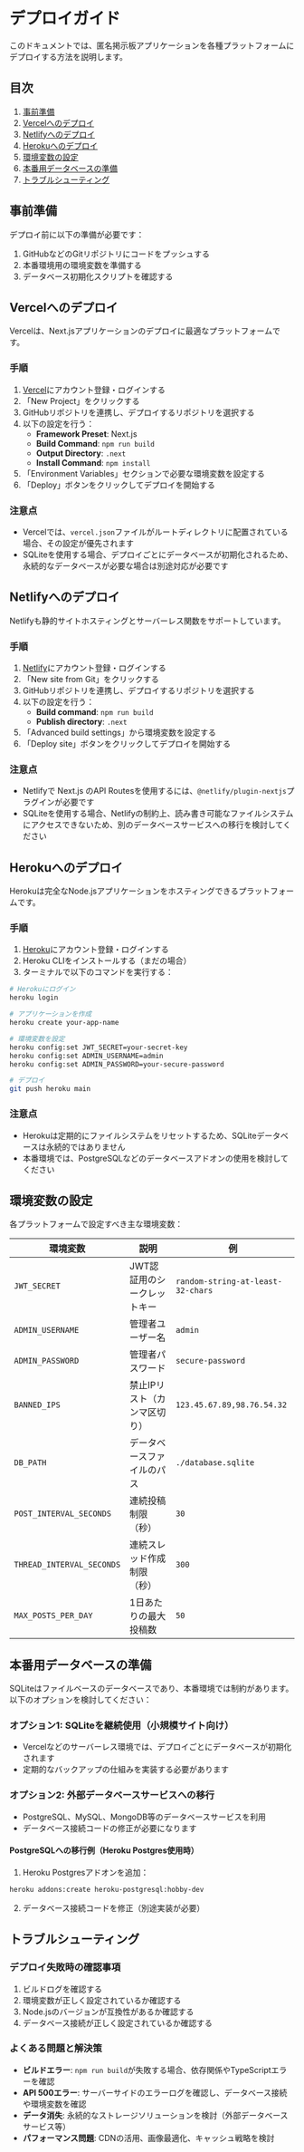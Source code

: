 # デプロイガイド

このドキュメントでは、匿名掲示板アプリケーションを各種プラットフォームにデプロイする方法を説明します。

## 目次

1. [事前準備](#事前準備)
2. [Vercelへのデプロイ](#vercelへのデプロイ)
3. [Netlifyへのデプロイ](#netlifyへのデプロイ)
4. [Herokuへのデプロイ](#herokuへのデプロイ)
5. [環境変数の設定](#環境変数の設定)
6. [本番用データベースの準備](#本番用データベースの準備)
7. [トラブルシューティング](#トラブルシューティング)

## 事前準備

デプロイ前に以下の準備が必要です：

1. GitHubなどのGitリポジトリにコードをプッシュする
2. 本番環境用の環境変数を準備する
3. データベース初期化スクリプトを確認する

## Vercelへのデプロイ

Vercelは、Next.jsアプリケーションのデプロイに最適なプラットフォームです。

### 手順

1. [Vercel](https://vercel.com/)にアカウント登録・ログインする
2. 「New Project」をクリックする
3. GitHubリポジトリを連携し、デプロイするリポジトリを選択する
4. 以下の設定を行う：
   - **Framework Preset**: Next.js
   - **Build Command**: `npm run build`
   - **Output Directory**: `.next`
   - **Install Command**: `npm install`
5. 「Environment Variables」セクションで必要な環境変数を設定する
6. 「Deploy」ボタンをクリックしてデプロイを開始する

### 注意点

- Vercelでは、`vercel.json`ファイルがルートディレクトリに配置されている場合、その設定が優先されます
- SQLiteを使用する場合、デプロイごとにデータベースが初期化されるため、永続的なデータベースが必要な場合は別途対応が必要です

## Netlifyへのデプロイ

Netlifyも静的サイトホスティングとサーバーレス関数をサポートしています。

### 手順

1. [Netlify](https://www.netlify.com/)にアカウント登録・ログインする
2. 「New site from Git」をクリックする
3. GitHubリポジトリを連携し、デプロイするリポジトリを選択する
4. 以下の設定を行う：
   - **Build command**: `npm run build`
   - **Publish directory**: `.next`
5. 「Advanced build settings」から環境変数を設定する
6. 「Deploy site」ボタンをクリックしてデプロイを開始する

### 注意点

- Netlifyで Next.js のAPI Routesを使用するには、`@netlify/plugin-nextjs`プラグインが必要です
- SQLiteを使用する場合、Netlifyの制約上、読み書き可能なファイルシステムにアクセスできないため、別のデータベースサービスへの移行を検討してください

## Herokuへのデプロイ

Herokuは完全なNode.jsアプリケーションをホスティングできるプラットフォームです。

### 手順

1. [Heroku](https://www.heroku.com/)にアカウント登録・ログインする
2. Heroku CLIをインストールする（まだの場合）
3. ターミナルで以下のコマンドを実行する：

```bash
# Herokuにログイン
heroku login

# アプリケーションを作成
heroku create your-app-name

# 環境変数を設定
heroku config:set JWT_SECRET=your-secret-key
heroku config:set ADMIN_USERNAME=admin
heroku config:set ADMIN_PASSWORD=your-secure-password

# デプロイ
git push heroku main
```

### 注意点

- Herokuは定期的にファイルシステムをリセットするため、SQLiteデータベースは永続的ではありません
- 本番環境では、PostgreSQLなどのデータベースアドオンの使用を検討してください

## 環境変数の設定

各プラットフォームで設定すべき主な環境変数：

| 環境変数 | 説明 | 例 |
|---------|------|-----|
| `JWT_SECRET` | JWT認証用のシークレットキー | `random-string-at-least-32-chars` |
| `ADMIN_USERNAME` | 管理者ユーザー名 | `admin` |
| `ADMIN_PASSWORD` | 管理者パスワード | `secure-password` |
| `BANNED_IPS` | 禁止IPリスト（カンマ区切り） | `123.45.67.89,98.76.54.32` |
| `DB_PATH` | データベースファイルのパス | `./database.sqlite` |
| `POST_INTERVAL_SECONDS` | 連続投稿制限（秒） | `30` |
| `THREAD_INTERVAL_SECONDS` | 連続スレッド作成制限（秒） | `300` |
| `MAX_POSTS_PER_DAY` | 1日あたりの最大投稿数 | `50` |

## 本番用データベースの準備

SQLiteはファイルベースのデータベースであり、本番環境では制約があります。以下のオプションを検討してください：

### オプション1: SQLiteを継続使用（小規模サイト向け）

- Vercelなどのサーバーレス環境では、デプロイごとにデータベースが初期化されます
- 定期的なバックアップの仕組みを実装する必要があります

### オプション2: 外部データベースサービスへの移行

- PostgreSQL、MySQL、MongoDB等のデータベースサービスを利用
- データベース接続コードの修正が必要になります

#### PostgreSQLへの移行例（Heroku Postgres使用時）

1. Heroku Postgresアドオンを追加：
```bash
heroku addons:create heroku-postgresql:hobby-dev
```

2. データベース接続コードを修正（別途実装が必要）

## トラブルシューティング

### デプロイ失敗時の確認事項

1. ビルドログを確認する
2. 環境変数が正しく設定されているか確認する
3. Node.jsのバージョンが互換性があるか確認する
4. データベース接続が正しく設定されているか確認する

### よくある問題と解決策

- **ビルドエラー**: `npm run build`が失敗する場合、依存関係やTypeScriptエラーを確認
- **API 500エラー**: サーバーサイドのエラーログを確認し、データベース接続や環境変数を確認
- **データ消失**: 永続的なストレージソリューションを検討（外部データベースサービス等）
- **パフォーマンス問題**: CDNの活用、画像最適化、キャッシュ戦略を検討
